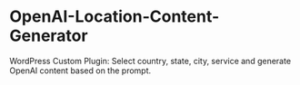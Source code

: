 # OpenAI-Location-Content-Generator
WordPress Custom Plugin: Select country, state, city, service and generate OpenAI content based on the prompt.
